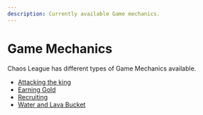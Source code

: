 ```yaml
---
description: Currently available Game mechanics.
---
```


# Game Mechanics

Chaos League has different types of Game Mechanics available.

- [Attacking the king](attacking-the-king.md)
- [Earning Gold](earning-gold.md)
- [Recruiting](recruiting.md)
- [Water and Lava Bucket](water-and-lava-bucket.md)